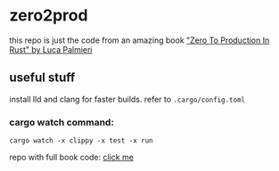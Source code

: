 # zero2prod

this repo is just the code from an amazing book ["Zero To Production In Rust" by Luca Palmieri](https://www.zero2prod.com/)

## useful stuff

install lld and clang for faster builds. refer to `.cargo/config.toml`

### cargo watch command:

`cargo watch -x clippy -x test -x run`


repo with full book code: [click me](https://github.com/LukeMathWalker/zero-to-production)